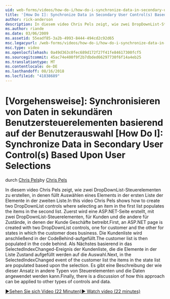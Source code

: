 ```yaml
---
uid: web-forms/videos/how-do-i/how-do-i-synchronize-data-in-secondary-user-controls-based-upon-user-selections
title: '[How Do I]: Synchronize Data in Secondary User Control(s) Based Upon User Selections | Microsoft Docs'
author: rick-anderson
description: In diesem video Chris Pels zeigt, wie zwei DropDownList-Steuerelementen zu erstellen, in denen füllt Auswählen eines Elements in der ersten Liste der Elemente in der zweiten Liste. Erste...
ms.author: riande
ms.date: 03/06/2009
ms.assetid: 55eadf85-3a2b-4993-8444-494cd2c92d65
msc.legacyurl: /web-forms/videos/how-do-i/how-do-i-synchronize-data-in-secondary-user-controls-based-upon-user-selections
msc.type: video
ms.openlocfilehash: 0a49d363c0fec689d172f27f41fe84617300fcf5
ms.sourcegitcommit: 45ac74e400f9f2b7dbded66297730f6f14a4eb25
ms.translationtype: MT
ms.contentlocale: de-DE
ms.lasthandoff: 08/16/2018
ms.locfileid: "41838689"
---
```

<a name="how-do-i-synchronize-data-in-secondary-user-controls-based-upon-user-selections"></a>[Vorgehensweise]: Synchronisieren von Daten in sekundären Benutzersteuerelementen basierend auf der Benutzerauswahl
[How Do I]: Synchronize Data in Secondary User Control(s) Based Upon User Selections
====================
<span data-ttu-id="5a713-104">durch [Chris Pels](https://twitter.com/chrispels)</span><span class="sxs-lookup"><span data-stu-id="5a713-104">by [Chris Pels](https://twitter.com/chrispels)</span></span>

<span data-ttu-id="5a713-105">In diesem video Chris Pels zeigt, wie zwei DropDownList-Steuerelementen zu erstellen, in denen füllt Auswählen eines Elements in der ersten Liste der Elemente in der zweiten Liste.</span><span class="sxs-lookup"><span data-stu-id="5a713-105">In this video Chris Pels shows how to create two DropDownList controls where selecting an item in the first list populates the items in the second list.</span></span> <span data-ttu-id="5a713-106">Zuerst wird eine ASP.NET-Seite erstellt, mit zwei DropDownList-Steuerelementen, für Kunden und die andere für Zustände, in denen der Kunde Geschäfte betreibt.</span><span class="sxs-lookup"><span data-stu-id="5a713-106">First, an ASP.NET page is created with two DropDownList controls, one for customer and the other for states in which the customer does business.</span></span> <span data-ttu-id="5a713-107">Die Kundenliste wird anschließend in der CodeBehind-aufgefüllt.</span><span class="sxs-lookup"><span data-stu-id="5a713-107">The customer list is then populated in the code behind.</span></span> <span data-ttu-id="5a713-108">Als Nächstes basierend in das SelectedIndexChanged-Ereignis der Kundenliste, die die Elemente in der Liste Zustand aufgefüllt werden auf die Auswahl.</span><span class="sxs-lookup"><span data-stu-id="5a713-108">Next, in the SelectedIndexChanged event of the customer list the items in the state list are populated based upon the selection.</span></span> <span data-ttu-id="5a713-109">Es gibt eine Beschreibung der wie dieser Ansatz in andere Typen von Steuerelementen und die Daten angewendet werden kann.</span><span class="sxs-lookup"><span data-stu-id="5a713-109">Finally, there is a discussion of how this approach can be applied to other types of controls and data.</span></span>

[<span data-ttu-id="5a713-110">&#9654;Sehen Sie sich Video (22 Minuten)</span><span class="sxs-lookup"><span data-stu-id="5a713-110">&#9654; Watch video (22 minutes)</span></span>](https://channel9.msdn.com/Blogs/ASP-NET-Site-Videos/how-do-i-synchronize-data-in-secondary-user-controls-based-upon-user-selections)
